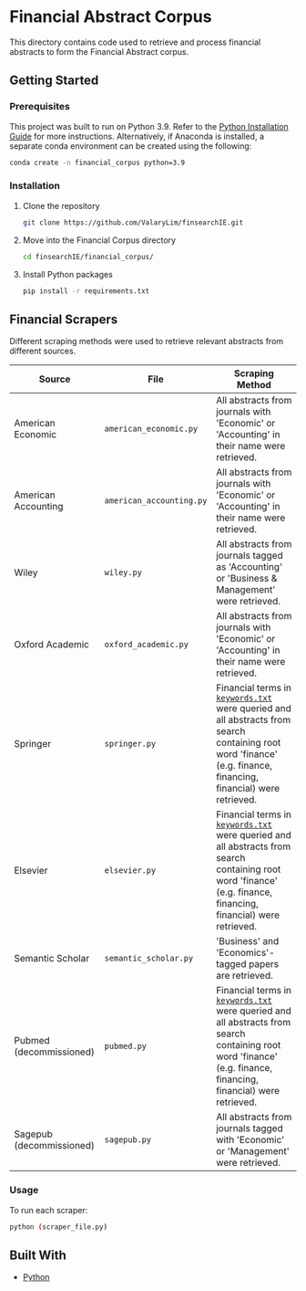 # Financial Abstract Corpus
This directory contains code used to retrieve and process financial abstracts to form the Financial Abstract corpus.

## Getting Started
### Prerequisites
This project was built to run on Python 3.9. Refer to the [Python Installation Guide](https://www.python.org/downloads/) for more instructions. Alternatively, if Anaconda is installed, a separate conda environment can be created using the following:
```bash
conda create -n financial_corpus python=3.9
```

### Installation
1. Clone the repository
   ```sh
   git clone https://github.com/ValaryLim/finsearchIE.git
   ```
2. Move into the Financial Corpus directory
    ```sh
    cd finsearchIE/financial_corpus/
    ```
3. Install Python packages
    ```sh
    pip install -r requirements.txt
    ```

## Financial Scrapers
Different scraping methods were used to retrieve relevant abstracts from different sources.

| Source | File | Scraping Method |
| --- | --- | --- |
| American Economic | `american_economic.py` | All abstracts from journals with 'Economic' or 'Accounting' in their name were retrieved. |
| American Accounting | `american_accounting.py` | All abstracts from journals with 'Economic' or 'Accounting' in their name were retrieved. |
| Wiley | `wiley.py` | All abstracts from journals tagged as 'Accounting' or 'Business & Management' were retrieved. |
| Oxford Academic | `oxford_academic.py` | All abstracts from journals with 'Economic' or 'Accounting' in their name were retrieved. |
| Springer | `springer.py` | Financial terms in [`keywords.txt`](scrapers/keywords.txt) were queried and all abstracts from search containing root word 'finance' (e.g. finance, financing, financial) were retrieved. |
| Elsevier | `elsevier.py` | Financial terms in [`keywords.txt`](scrapers/keywords.txt) were queried and all abstracts from search containing root word 'finance' (e.g. finance, financing, financial) were retrieved. |
| Semantic Scholar | `semantic_scholar.py` | 'Business' and 'Economics'-tagged papers are retrieved. |
| Pubmed (decommissioned) | `pubmed.py` | Financial terms in [`keywords.txt`](scrapers/keywords.txt) were queried and all abstracts from search containing root word 'finance' (e.g. finance, financing, financial) were retrieved. |
| Sagepub (decommissioned) | `sagepub.py` | All abstracts from journals tagged with 'Economic' or 'Management' were retrieved. |

### Usage
To run each scraper:
```sh
python (scraper_file.py)
```

## Built With
* [Python](https://www.python.org/)